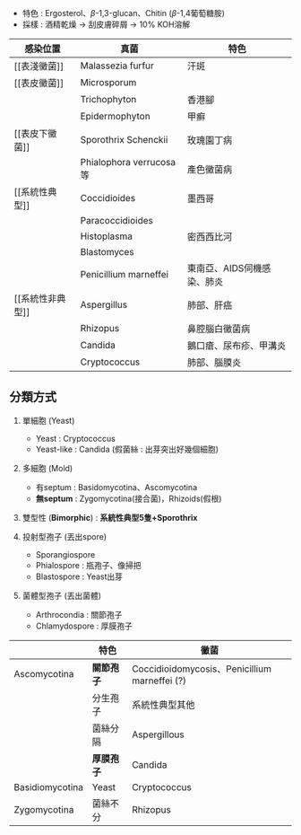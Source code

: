 - 特色 : Ergosterol、$\beta$-1,3-glucan、Chitin ($\beta$-1,4葡萄糖胺)
- 採樣 : 酒精乾燥 -> 刮皮膚碎屑 -> 10% KOH溶解 

| 感染位置         | 真菌                    | 特色                   |
|------------------|-------------------------|------------------------|
| [[表淺黴菌]]          | Malassezia furfur       | 汗斑                   |
| [[表皮黴菌]]          | Microsporum             |                        |
|                  | Trichophyton            | 香港腳                 |
|                  | Epidermophyton          | 甲癬                   |
| [[表皮下黴菌]]        | Sporothrix Schenckii    | 玫瑰園丁病             |
|                  | Phialophora verrucosa等 | 產色黴菌病             |
| [[系統性典型]]        | Coccidioides      | 墨西哥                 |
|                  | Paracoccidioides  |                        |
|                  | Histoplasma          | 密西西比河             |
|                  | Blastomyces             |                        |
|                  | Penicillium marneffei   |  東南亞、AIDS伺機感染、肺炎|
| [[系統性非典型]] | Aspergillus             | 肺部、肝癌             |
|                  | Rhizopus                | 鼻腔腦白黴菌病         |
|                  | Candida                 | 鵝口瘡、尿布疹、甲溝炎 |
|                  | Cryptococcus            | 肺部、腦膜炎           |
## 分類方式
1. 單細胞 (Yeast)
	- Yeast : Cryptococcus
	- Yeast-like : Candida (假菌絲 : 出芽突出好幾個細胞)
2. 多細胞 (Mold)
	- 有septum : Basidomycotina、Ascomycotina
	- **無septum** : Zygomycotina(接合菌)，Rhizoids(假根)
3. 雙型性 (**Bimorphic**) : **系統性典型5隻+Sporothrix**

1. 投射型孢子 (丟出spore)
	- Sporangiospore
	- Phialospore : 瓶孢子、像掃把
	- Blastospore : Yeast出芽
2. 菌體型孢子 (丟出菌體)
	- Arthrocondia : 關節孢子
	- Chlamydospore : 厚膜孢子

|                 | 特色     | 黴菌                                          |
|-----------------|----------|-----------------------------------------------|
| Ascomycotina    | **關節孢子** | Coccidioidomycosis、Penicillium marneffei (?) |
|                 | 分生孢子 | 系統性典型其他                                |
|                 | 菌絲分隔 | Aspergillous                                  |
|                 | **厚膜孢子** | Candida                                       |
| Basidiomycotina | Yeast    | Cryptococcus                                  |
| Zygomycotina    | 菌絲不分 | Rhizopus                                      |